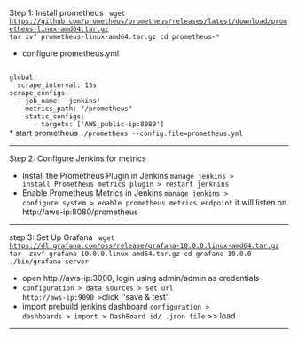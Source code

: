 Step 1: Install prometheus
<code>
wget https://github.com/prometheus/prometheus/releases/latest/download/prometheus-linux-amd64.tar.gz
tar xvf prometheus-linux-amd64.tar.gz
cd prometheus-*
</code>
* configure prometheus.yml
<code>
global:
  scrape_interval: 15s
scrape_configs:
  - job_name: 'jenkins'
    metrics_path: "/prometheus"
    static_configs:
      - targets: ['AWS_public-ip:8080'] 
</code>
* start prometheus
<code>./prometheus --config.file=prometheus.yml</code>

<hr>

Step 2: Configure Jenkins for metrics
* Install the Prometheus Plugin in Jenkins
    <code>manage jenkins > install Prometheus metrics plugin > restart jenknins</code>
* Enable Prometheus Metrics in Jenkins
    <code>manage jenkins > configure system > enable prometheus metrics endpoint</code> it will listen on http://aws-ip:8080/prometheus

<hr>

step 3: Set Up Grafana
<code>
wget https://dl.grafana.com/oss/release/grafana-10.0.0.linux-amd64.tar.gz
tar -zxvf grafana-10.0.0.linux-amd64.tar.gz
cd grafana-10.0.0
./bin/grafana-server
</code>
* open http://aws-ip:3000, login using admin/admin as credentials
* <code>configuration > data sources > set url http://aws-ip:9090 ></code>click ''save & test''
* import prebuild jenkins dashboard
    <code>configuration > dashboards > import > DashBoard id/ .json file</code> >> load

<hr>

